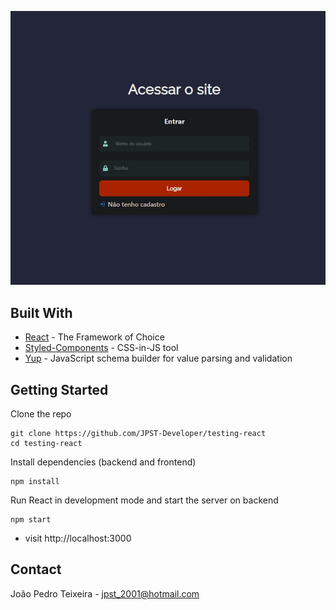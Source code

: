 ![screenshot](/frontend/src/images/screenshot.jpg)

## Built With

* [React](https://reactjs.org/) -  The Framework of Choice
* [Styled-Components](https://styled-components.com/) - CSS-in-JS tool
* [Yup](https://www.npmjs.com/package/yup) - JavaScript schema builder for value parsing and validation

## Getting Started

Clone the repo
```
git clone https://github.com/JPST-Developer/testing-react
cd testing-react
```

Install dependencies (backend and frontend)
```
npm install
```

Run React in development mode and start the server on backend
```
npm start
```

* visit http://localhost:3000


## Contact

João Pedro Teixeira - jpst_2001@hotmail.com
